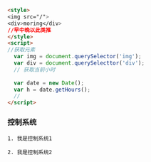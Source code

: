 ```html
<style>
<img src="/">
<div>moring</div>
//早中晚以此类推
</style>
<script>
//获取元素
  var img = document.querySelector('img');
  var div = document.querySelecttor('div');
  // 获取当前小时
  
  var date = new Date(); 
  var h = date.getHours(); 
  //
</script>

```


### 控制系统
	1. 我是控制系统1

	2. 我是控制系统2

